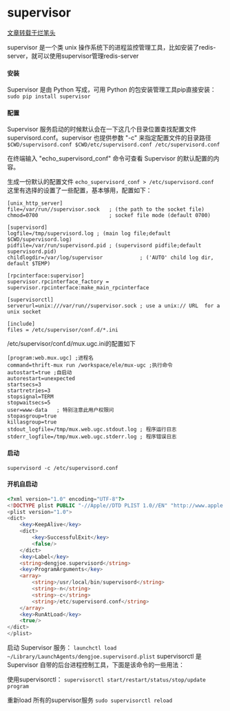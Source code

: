 # supervisor
[文章转载于烂笔头](http://dhq.me/mac-supervisor-install)

supervisor 是一个类 unix 操作系统下的进程监控管理工具，比如安装了redis-server，就可以使用supervisor管理redis-server

#### 安装

Supervisor 是由 Python 写成，可用 Python 的包安装管理工具pip直接安装：
`sudo pip install supervisor
`
#### 配置
Supervisor 服务启动的时候默认会在一下这几个目录位置查找配置文件 supervisord.conf。supervisor 也提供参数 "-c" 来指定配置文件的目录路径
`$CWD/supervisord.conf
$CWD/etc/supervisord.conf
/etc/supervisord.conf
`

在终端输入 "echo_supervisord_conf" 命令可查看 Supervisor 的默认配置的内容。

生成一份默认的配置文件
`echo_supervisord_conf > /etc/supervisord.conf
`
这里有选择的设置了一些配置，基本够用，配置如下：
```
[unix_http_server]
file=/var/run//supervisor.sock   ; (the path to the socket file)
chmod=0700                       ; sockef file mode (default 0700)

[supervisord]
logfile=/tmp/supervisord.log ; (main log file;default $CWD/supervisord.log)
pidfile=/var/run/supervisord.pid ; (supervisord pidfile;default supervisord.pid)
childlogdir=/var/log/supervisor            ; ('AUTO' child log dir, default $TEMP)

[rpcinterface:supervisor]
supervisor.rpcinterface_factory = supervisor.rpcinterface:make_main_rpcinterface

[supervisorctl]
serverurl=unix:///var/run//supervisor.sock ; use a unix:// URL  for a unix socket

[include]
files = /etc/supervisor/conf.d/*.ini
```

/etc/supervisor/conf.d/mux.ugc.ini的配置如下
```
[program:web.mux.ugc] ;进程名
command=thrift-mux run /workspace/ele/mux-ugc ;执行命令
autostart=true ;自启动
autorestart=unexpected
startsecs=3
startretries=3
stopsignal=TERM
stopwaitsecs=5
user=www-data   ; 特别注意此用户权限问
stopasgroup=true
killasgroup=true
stdout_logfile=/tmp/mux.web.ugc.stdout.log ; 程序运行日志
stderr_logfile=/tmp/mux.web.ugc.stderr.log ; 程序错误日志
```
#### 启动
`supervisord -c /etc/supervisord.conf`

#### 开机自启动
```php
<?xml version="1.0" encoding="UTF-8"?>
<!DOCTYPE plist PUBLIC "-//Apple//DTD PLIST 1.0//EN" "http://www.apple.com/DTDs/PropertyList-1.0.dtd">
<plist version="1.0">
<dict>
    <key>KeepAlive</key>
    <dict>
        <key>SuccessfulExit</key>
        <false/>
    </dict>
    <key>Label</key>
    <string>dengjoe.supervisord</string>
    <key>ProgramArguments</key>
    <array>
        <string>/usr/local/bin/supervisord</string>
        <string>-n</string>
        <string>-c</string>
        <string>/etc/supervisord.conf</string>
    </array>
    <key>RunAtLoad</key>
    <true/>
</dict>
</plist>
```
启动 Supervisor 服务：
`launchctl load ~/Library/LaunchAgents/dengjoe.supervisord.plist`
supervisorctl 是 Supervisor 自带的后台进程控制工具，下面是该命令的一些用法：

使用supervisorctl：
`supervisorctl start/restart/status/stop/update program`

重新load 所有的supervisor服务
`sudo supervisorctl reload`

